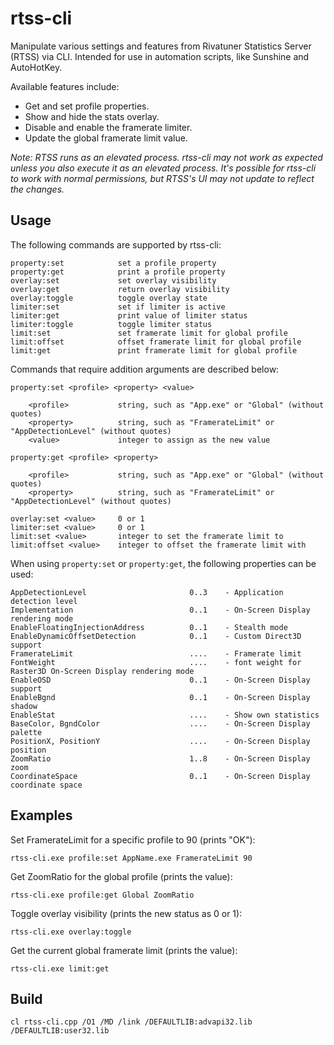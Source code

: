 # rtss-cli

Manipulate various settings and features from Rivatuner Statistics Server (RTSS) via CLI. Intended for use in automation scripts, like Sunshine and AutoHotKey.

Available features include:

- Get and set profile properties.
- Show and hide the stats overlay.
- Disable and enable the framerate limiter.
- Update the global framerate limit value.

*Note: RTSS runs as an elevated process. rtss-cli may not work as expected unless you also execute it as an elevated process. It's possible for rtss-cli to work with normal permissions, but RTSS's UI may not update to reflect the changes.*

## Usage

The following commands are supported by rtss-cli:
```
property:set            set a profile property
property:get            print a profile property
overlay:set             set overlay visibility
overlay:get             return overlay visibility
overlay:toggle          toggle overlay state
limiter:set             set if limiter is active
limiter:get             print value of limiter status
limiter:toggle          toggle limiter status
limit:set               set framerate limit for global profile
limit:offset            offset framerate limit for global profile
limit:get               print framerate limit for global profile
```
Commands that require addition arguments are described below:

```
property:set <profile> <property> <value>

    <profile>           string, such as "App.exe" or "Global" (without quotes)
    <property>          string, such as "FramerateLimit" or "AppDetectionLevel" (without quotes)
    <value>             integer to assign as the new value

property:get <profile> <property>

    <profile>           string, such as "App.exe" or "Global" (without quotes)
    <property>          string, such as "FramerateLimit" or "AppDetectionLevel" (without quotes)

overlay:set <value>     0 or 1
limiter:set <value>     0 or 1
limit:set <value>       integer to set the framerate limit to
limit:offset <value>    integer to offset the framerate limit with
```

When using `property:set` or `property:get`, the following properties can be used:
```
AppDetectionLevel                       0..3	- Application detection level
Implementation                          0..1	- On-Screen Display rendering mode
EnableFloatingInjectionAddress          0..1	- Stealth mode
EnableDynamicOffsetDetection            0..1	- Custom Direct3D support
FramerateLimit                          ....	- Framerate limit
FontWeight                              ....	- font weight for Raster3D On-Screen Display rendering mode
EnableOSD                               0..1	- On-Screen Display support
EnableBgnd                              0..1	- On-Screen Display shadow
EnableStat                              ....	- Show own statistics
BaseColor, BgndColor                    ....	- On-Screen Display palette
PositionX, PositionY                    ....	- On-Screen Display position
ZoomRatio                               1..8	- On-Screen Display zoom
CoordinateSpace                         0..1	- On-Screen Display coordinate space
```

## Examples

Set FramerateLimit for a specific profile to 90 (prints "OK"):
```
rtss-cli.exe profile:set AppName.exe FramerateLimit 90
```
Get ZoomRatio for the global profile (prints the value):
```
rtss-cli.exe profile:get Global ZoomRatio
```
Toggle overlay visibility (prints the new status as 0 or 1):
```
rtss-cli.exe overlay:toggle
```
Get the current global framerate limit (prints the value):
```
rtss-cli.exe limit:get
```
## Build

```
cl rtss-cli.cpp /O1 /MD /link /DEFAULTLIB:advapi32.lib /DEFAULTLIB:user32.lib
```